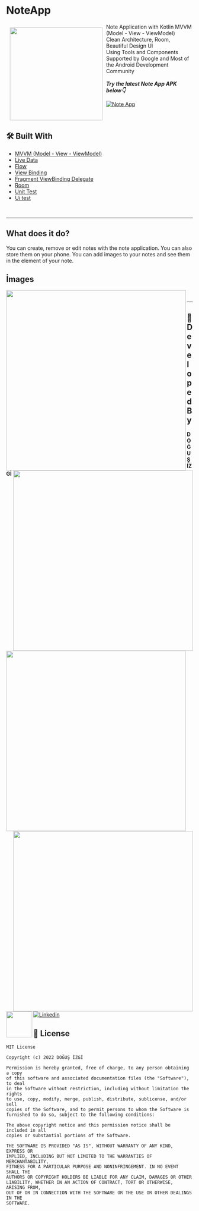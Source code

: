 # NoteApp

<img src="https://img.icons8.com/bubbles/250/apple-notes.png" align="left"
width="250" hspace="10" vspace="10">

Note Application with Kotlin MVVM (Model - View - ViewModel) </br>Clean Architecture, Room, Beautiful Design UI</br>
Using Tools and Components Supported by Google and Most of the Android Development Community</br></br>***Try the latest Note App APK below👇***

[![Note App](https://img.shields.io/badge/Note%20App-APK-green)]()</br></br></br>

## 🛠 Built With

- [MVVM (Model - View - ViewModel)](https://developer.android.com/topic/architecture)
- [Live Data](https://developer.android.com/topic/libraries/architecture/livedata)
- [Flow](https://developer.android.com/kotlin/flow)
- [View Binding](https://developer.android.com/topic/libraries/view-binding)
- [Fragment ViewBinding Delegate](https://github.com/Zhuinden/fragmentviewbindingdelegate-kt)
- [Room](https://developer.android.com/training/data-storage/room)
- [Unit Test](https://developer.android.com/training/testing/local-tests)
- [Ui test](https://developer.android.com/training/testing/espresso)
  
&nbsp;

---
## What does it do?

You can create, remove or edit notes with the note application. You can also store them on your phone. You can add images to your notes and see them in the element of your note.</br>

## İmages

<div align="center">
   <img src="https://github.com/dodoizgi/NoteApp/blob/main/images/Screenshot_20240219_225927.png" width="485" align="left"/> 
   <img src="https://github.com/dodoizgi/NoteApp/blob/main/images/Screenshot_20240219_225952.png" width="485" align="right"/>
</div>

<div align="center">
   <img src="https://github.com/dodoizgi/NoteApp/blob/main/images/Screenshot_20240219_230037.png" width="485" align="left"/> 
   <img src="https://github.com/dodoizgi/NoteApp/blob/main/images/Screenshot_20240219_230046.png" width="485" align="right"/>
</div>

&nbsp;

---
## 👨 Developed By 

 <img src="https://avatars.githubusercontent.com/u/45079943?s=400&u=830726a66e22b07a8f057e4f0790711a6e106196&v=4" width="70" align="left">



**DOĞUŞ İZGİ**

[![Linkedin](https://img.shields.io/badge/-linkedin-blue?logo=linkedin)](https://www.linkedin.com/in/doğuş-izgi-396554185/)


📄 License 
-------

```
MIT License

Copyright (c) 2022 DOĞUŞ İZGİ

Permission is hereby granted, free of charge, to any person obtaining a copy
of this software and associated documentation files (the "Software"), to deal
in the Software without restriction, including without limitation the rights
to use, copy, modify, merge, publish, distribute, sublicense, and/or sell
copies of the Software, and to permit persons to whom the Software is
furnished to do so, subject to the following conditions:

The above copyright notice and this permission notice shall be included in all
copies or substantial portions of the Software.

THE SOFTWARE IS PROVIDED "AS IS", WITHOUT WARRANTY OF ANY KIND, EXPRESS OR
IMPLIED, INCLUDING BUT NOT LIMITED TO THE WARRANTIES OF MERCHANTABILITY,
FITNESS FOR A PARTICULAR PURPOSE AND NONINFRINGEMENT. IN NO EVENT SHALL THE
AUTHORS OR COPYRIGHT HOLDERS BE LIABLE FOR ANY CLAIM, DAMAGES OR OTHER
LIABILITY, WHETHER IN AN ACTION OF CONTRACT, TORT OR OTHERWISE, ARISING FROM,
OUT OF OR IN CONNECTION WITH THE SOFTWARE OR THE USE OR OTHER DEALINGS IN THE
SOFTWARE.
```
